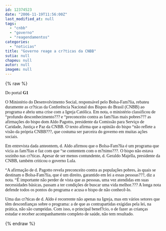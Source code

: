 ```yaml
---
id: 12374523
date: "2006-11-19T11:56:00Z"
last_modified_at: null
tags:
  - "cnbb"
  - "governo"
  - "reagendamentos"
categories:
  - "noticias"
title: "Governo reage a cr?ticas da CNBB"
sutia: null
chapeu: null
autor: null
imagem: null
---
```

{% raw %}
<p><P><FONT face=Verdana>Do portal <STRONG>G1</STRONG></FONT></P></p>
<p><P><FONT face=Verdana>O Ministério do Desenvolvimento Social, responsável pelo Bolsa-Fam?lia, rebateu duramente as cr?ticas da Conferência Nacional dos Bispos do Brasil (CNBB) ao programa e abriu uma crise com a Igreja Católica. Em nota, o ministério classificou de “profundo desconhecimento??? e “preconceito contra as fam?lias mais pobres??? as afirmações do bispo dom Aldo Pagotto, presidente da Comissão para Serviço de Caridade, Justiça e Paz da CNBB. O texto afirma que a opinião do bispo “não reflete a visão da própria CNBB???, que costuma ser parceira do governo em muitas ações sociais.</FONT></P></p>
<p><P><FONT face=Verdana>Em entrevista dada anteontem, d. Aldo afirmou que o Bolsa-Fam?lia é um programa que vicia as fam?lias e faz com que “se contentem com o m?nimo???. O bispo não estava sozinho nas cr?ticas. Apesar de ser menos contundente, d. Geraldo Majella, presidente da CNBB, também criticou o governo Lula.</FONT></P></p>
<p><P><FONT face=Verdana>“A afirmação de d. Pagotto revela preconceito contra as populações pobres, às quais se destinam o Bolsa-Fam?lia, que é um direito, garantido em lei a essas pessoas???, diz a nota. “É importante não perder de vista que as pessoas, uma vez atendidas em suas necessidades básicas, passam a ter condições de buscar uma vida melhor.??? A longa nota defende todos os pontos do programa e acusa o bispo de não conhecê-lo.</FONT></P></p>
<p><P><FONT face=Verdana>Uma das cr?ticas de d. Aldo é recorrente não apenas na Igreja, mas em vários setores que têm desconfianças sobre o programa: a de que as contrapartidas exigidas pela lei, na prática, não são cumpridas. Com isso, o principal benef?cio, o de fazer as crianças estudar e receber acompanhamento completo de saúde, não tem resultado.</FONT></P> </p>
{% endraw %}